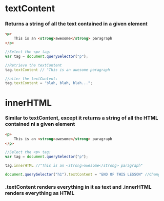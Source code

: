 # textContent
### Returns a string of all the text contained in a given element

```html
<p>
    This is an <strong>awesome</strong> paragraph
</p>
```

```javascript
//Select the <p> tag:
var tag = document.querySelector("p");

//Retrieve the textContent
tag.textContent // "This is an awesome paragraph

//alter the textContent:
tag.textContent = "blah, blah, blah...";
```
# innerHTML
### Similar to textContent, except it returns a string of all the HTML contained ni a given element
```html
<p>
    This is an <strong>awesome</strong> paragraph
</p>
```

```javascript
//Select the <p> tag:
var tag = document.querySelector("p");

tag.innerHTML //"This is an <strong>awesome</strong> paragraph"
```

```javascript
document.querySelector("h1").textContent = "END OF THIS LESSON" //Changes h1 title to END IF THIS LESSON
```

### .textContent renders everything in it as text and .innerHTML renders everything as HTML 